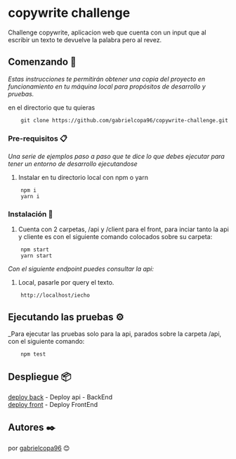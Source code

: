 # copywrite challenge

Challenge copywrite, aplicacion web que cuenta con un input que al escribir un texto te devuelve la palabra pero al revez.

## Comenzando 🚀

_Estas instrucciones te permitirán obtener una copia del proyecto en funcionamiento en tu máquina local para propósitos de desarrollo y pruebas._

en el directorio que tu quieras
``` 
    git clone https://github.com/gabrielcopa96/copywrite-challenge.git
```

### Pre-requisitos 📋

_Una serie de ejemplos paso a paso que te dice lo que debes ejecutar para tener un entorno de desarrollo ejecutandose_

1. Instalar en tu directorio local con npm o yarn
```
    npm i
    yarn i
```

### Instalación 🔧

1. Cuenta con 2 carpetas, /api y /client para el front, para inciar tanto la api y cliente es con el siguiente comando
colocados sobre su carpeta:

```
    npm start
    yarn start
```

_Con el siguiente endpoint puedes consultar la api:_

1. Local, pasarle por query el texto.

```
    http://localhost/iecho
```

## Ejecutando las pruebas ⚙️

_Para ejecutar las pruebas solo para la api, parados sobre la carpeta /api, con el siguiente comando:

```
    npm test
```

## Despliegue 📦

[deploy back](https://copywrite-backendv2.herokuapp.com/) - Deploy api - BackEnd\
[deploy front](https://frontend-codewrite.herokuapp.com/) - Deploy FrontEnd

## Autores ✒️

por [gabrielcopa96](https://github.com/gabrielcopa96) 😊
